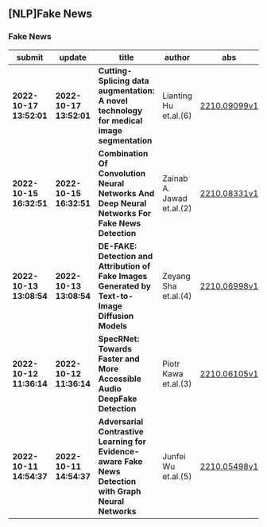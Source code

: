 ## [NLP]Fake News 

### Fake News

| submit | update | title | author | abs | PDF | code | cates | journal |
|---|---|---|---|---|---|---|---|---|
|**2022-10-17 13:52:01**|**2022-10-17 13:52:01**|**Cutting-Splicing data augmentation: A novel technology for medical image   segmentation**|Lianting Hu et.al.(6)|[2210.09099v1](http://arxiv.org/abs/2210.09099v1)|[gotoRead](http://arxiv.org/pdf/2210.09099v1)|null|cs.CV|null|
|**2022-10-15 16:32:51**|**2022-10-15 16:32:51**|**Combination Of Convolution Neural Networks And Deep Neural Networks For   Fake News Detection**|Zainab A. Jawad et.al.(2)|[2210.08331v1](http://arxiv.org/abs/2210.08331v1)|[gotoRead](http://arxiv.org/pdf/2210.08331v1)|null|cs.IR, cs.CL, 68P20|null|
|**2022-10-13 13:08:54**|**2022-10-13 13:08:54**|**DE-FAKE: Detection and Attribution of Fake Images Generated by   Text-to-Image Diffusion Models**|Zeyang Sha et.al.(4)|[2210.06998v1](http://arxiv.org/abs/2210.06998v1)|[gotoRead](http://arxiv.org/pdf/2210.06998v1)|null|cs.CR, cs.CV, cs.LG|null|
|**2022-10-12 11:36:14**|**2022-10-12 11:36:14**|**SpecRNet: Towards Faster and More Accessible Audio DeepFake Detection**|Piotr Kawa et.al.(3)|[2210.06105v1](http://arxiv.org/abs/2210.06105v1)|[gotoRead](http://arxiv.org/pdf/2210.06105v1)|**[link](https://github.com/piotrkawa/specrnet)**|cs.SD, cs.LG, eess.AS|null|
|**2022-10-11 14:54:37**|**2022-10-11 14:54:37**|**Adversarial Contrastive Learning for Evidence-aware Fake News Detection   with Graph Neural Networks**|Junfei Wu et.al.(5)|[2210.05498v1](http://arxiv.org/abs/2210.05498v1)|[gotoRead](http://arxiv.org/pdf/2210.05498v1)|null|cs.CL, cs.AI|null|
